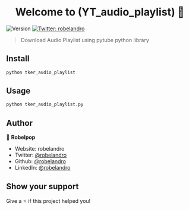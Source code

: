 <h1 align="center">Welcome to (YT_audio_playlist) 👋</h1>
<p>
  <img alt="Version" src="https://img.shields.io/badge/version-0-blue.svg?cacheSeconds=2592000" />
  <a href="https://twitter.com/robelandro" target="_blank">
    <img alt="Twitter: robelandro" src="https://img.shields.io/twitter/follow/robelandro.svg?style=social" />
  </a>
</p>

> Download Audio Playlist using pytube python library

## Install

```sh
python tker_audio_playlist
```

## Usage

```sh
python tker_audio_playlist.py
```

## Author

👤 **Robelpop**

* Website: robelandro
* Twitter: [@robelandro](https://twitter.com/robelandro)
* Github: [@robelandro](https://github.com/robelandro)
* LinkedIn: [@robelandro](https://linkedin.com/in/robelandro)

## Show your support

Give a ⭐️ if this project helped you!
